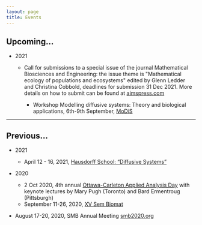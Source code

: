```yaml
---
layout: page
title: Events
---
```


## Upcoming...

* 2021 
  * Call for submissions to a special issue of the journal Mathematical Biosciences and Engineering:  the issue theme is "Mathematical ecology of populations and ecosystems" edited by Glenn Ledder and Christina Cobbold, deadlines for submission 31 Dec 2021.  More details on how to submit can be found at [aimspress.com](https://www.aimspress.com/mbe/article/5817/special-articles)

	* Workshop Modelling diffusive systems: Theory and biological applications, 6th-9th September,
[MoDiS](https://www.icms.org.uk/events/workshops/MoDiS)

***
## Previous...

* 2021
	* April 12 - 16, 2021, [Hausdorff School: “Diffusive Systems”](https://www.hcm.uni-bonn.de/diffusive-systems-2021/)

* 2020
	* 2 Oct 2020, 4th annual [Ottawa-Carleton Applied Analysis Day](http://frithjof.ca/AAdayOttawa.html) with keynote lectures by Mary Pugh (Toronto) and Bard Ermentroug (Pittsburgh)
	* September 11-26, 2020, [XV Sem Biomat](https://sites.google.com/view/xvsembiomat/home?authuser=0)

* August 17-20, 2020, SMB Annual Meeting [smb2020.org](http://smb2020.org)

